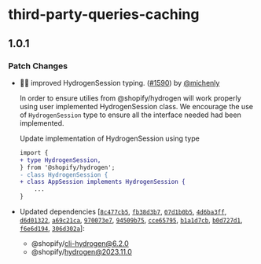 # third-party-queries-caching

## 1.0.1

### Patch Changes

- 👩‍💻 improved HydrogenSession typing. ([#1590](https://github.com/Shopify/hydrogen/pull/1590)) by [@michenly](https://github.com/michenly)

  In order to ensure utilies from @shopify/hydrogen will work properly using user implemented HydrogenSession class. We encourage the use of `HydrogenSession` type to ensure all the interface needed had been implemented.

  Update implementation of HydrogenSession using type

  ```diff
  import {
  + type HydrogenSession,
  } from '@shopify/hydrogen';
  - class HydrogenSession {
  + class AppSession implements HydrogenSession {
      ...
  }
  ```

- Updated dependencies [[`8c477cb5`](https://github.com/Shopify/hydrogen/commit/8c477cb565c3e018bf4e13bad01804c21611fb8a), [`fb38d3b7`](https://github.com/Shopify/hydrogen/commit/fb38d3b7cf108aecca6f7eb6f08c88bc7f46aa4c), [`07d1b0b5`](https://github.com/Shopify/hydrogen/commit/07d1b0b5e62ff2d149deac80ce6fbe95d2b0f8ce), [`4d6ba3ff`](https://github.com/Shopify/hydrogen/commit/4d6ba3ffc7ddc72f1b97eff3c7188fe72b8568e7), [`d6d01322`](https://github.com/Shopify/hydrogen/commit/d6d01322b430761c6ac3be71aa8fee798c85de37), [`a69c21ca`](https://github.com/Shopify/hydrogen/commit/a69c21caa15dfedb88afd50f262f17bf86f74836), [`970073e7`](https://github.com/Shopify/hydrogen/commit/970073e78258880505e0de563136b5379d5d24af), [`94509b75`](https://github.com/Shopify/hydrogen/commit/94509b750afefd686971198ed86277e2c70f3176), [`cce65795`](https://github.com/Shopify/hydrogen/commit/cce6579580f849bec9a28cf575f7130ba3627f6b), [`b1a1d7cb`](https://github.com/Shopify/hydrogen/commit/b1a1d7cba9f6eac50cbf459965e92814e4de1be9), [`b0d727d1`](https://github.com/Shopify/hydrogen/commit/b0d727d1f2bb643827e2fda438cfc447de7ee2e7), [`f6e6d194`](https://github.com/Shopify/hydrogen/commit/f6e6d1943680304b15f0892c64c726d79291fe0a), [`306d302a`](https://github.com/Shopify/hydrogen/commit/306d302ab401f22e5317fd84587c6a37cf931912)]:
  - @shopify/cli-hydrogen@6.2.0
  - @shopify/hydrogen@2023.11.0
